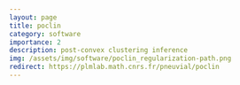 ```yaml
---
layout: page
title: poclin
category: software
importance: 2
description: post-convex clustering inference
img: /assets/img/software/poclin_regularization-path.png
redirect: https://plmlab.math.cnrs.fr/pneuvial/poclin
---
```


